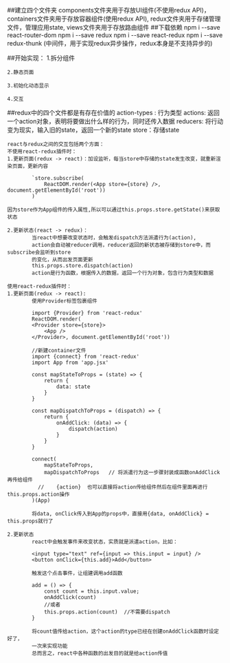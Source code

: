 ##建立四个文件夹
	components文件夹用于存放UI组件(不使用redux API)，
	containers文件夹用于存放容器组件(使用redux API),
	redux文件夹用于存储管理文件，管理应用state,
	views文件夹用于存放路由组件
##下载依赖
	npm i --save react-router-dom
	npm i --save redux
	npm i --save react-redux
	npm i --save redux-thunk  (中间件，用于实现redux异步操作，redux本身是不支持异步的)

##开始实现：
	1.拆分组件

	2.静态页面

	3.初始化动态显示

	4.交互

##redux中的四个文件都是有存在价值的
	action-types : 行为类型
	actions: 返回一个action对象，表明将要做出什么样的行为，同时还传入数据
	reducers: 将行动变为现实，输入旧的state，返回一个新的state
	store：存储state

	react与redux之间的交互包括两个方面：
	不使用react-redux插件时：
	1.更新页面(redux -> react)：加设监听，每当store中存储的state发生改变，就重新渲染页面，更新内容
			
			`store.subscribe(
				ReactDOM.render(<App store={store} />, document.getElementById('root'))
			)`

	因为store作为App组件的传入属性,所以可以通过this.props.store.getState()来获取状态

	2.更新状态(react -> redux)：
			当react中想要改变状态时，会触发dispatch方法派遣行为(action),
			action会自动被reducer调用，reducer返回的新状态被存储到store中，而subscribe会监听到store
			的变化，从而出发页面更新
			this.props.store.dispatch(action)
			action是行为函数，根据传入的数据，返回一个行为对象，包含行为类型和数据

	使用react-redux插件时：
	1.更新页面(redux -> react): 
			使用Provider标签包裹组件
			
			import {Provider} from 'react-redux'
			ReactDOM.render(
			<Provider store={store}>
				<App />
			</Provider>, document.getElementById('root'))

			//新建container文件
			import {connect} from 'react-redux'
			import App from 'app.jsx'

			const mapStateToProps = (state) => {
				return {
					data: state
				}
			} 

			const mapDispatchToProps = (dispatch) => {
				return {
					onAddClick: (data) => {
						dispatch(action)
					}
				}
			}

			connect(
				mapStateToProps,
				mapDispatchToProps   // 将派遣行为这一步骤封装成函数onAddClick再传给组件
		      //	{action}  也可以直接将action传给组件然后在组件里面再进行this.props.action操作
			)(App)

			将data, onClick传入到App的props中，直接用{data, onAddClick} = this.props就行了

	2.更新状态
			react中会触发事件来改变状态，实质就是派遣action，比如：
			
			<input type="text" ref={input => this.input = input} />
			<button onClick={this.add}>Add</button>
			
			触发这个点击事件，让组建调用add函数

			add = () => {
				const count = this.input.value;
				onAddClick(count)
				//或者
				this.props.action(count)  //不需要dispatch
			}

			将count值传给action，这个action的type已经在创建onAddClick函数时设定好了，
			一次来实现功能
			总而言之，react中各种函数的出发目的就是给action传值